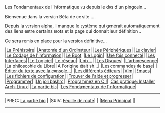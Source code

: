 Les Fondamentaux de l'informatique
vu depuis le dos d'un pingouin...


Bienvenue dans la version Béta de ce site ....

Depuis la version alpha, il manque le système qui générait automatiquement des liens entre certains mots et la page qui donnait leur définition...

Ce sera remis en place pour la version définitive...

|[La Préhistoire](010_prehistoire.md)|
|[Anatomie d'un Ordinateur](020_hardware.md)|
|[Les Périphériques](030_periph.md)|
|[Le clavier](040_clavier.md)|
|[Le Codage de l'information](050_coding.md)|
|[Le Boot](060_boot.md)|
|[Le Login](065_login.md)|
|[Une fois connecté](067_connected.md)|
|[Les Interfaces](070_interface.md)|
|[Le Logiciel](080_software.md)|
|[Le réseau](090_network.md)|
|[Unix...](100_unix.md)|
|[Les Disques](110_disks.md)|
|[L'arborescence](120_arborescence.md)|
|[La philosophie du Libre](130_libre.md)|
|[A l'origine était sh...](140_shell.md)|
|[Les commandes de base](150_console.md)|
|[Éditer du texte avec la console...](160_editor.md)|
|[Les différents éditeurs](170_shell-tools.md)|
|[Vim](190_vim.md)|
|[Emacs](200_emacs.md)|
|[Les fichiers de configuration](210_config.md)|
|[Trouver de l'aide et progresser](220_help.md)|
|[Programmer](230_programming.md)|
|[Un joli bashrc](240_bashrc.md)|
|[Programmez en C !](250_c-langage.md)|
|[Cas pratique: Installer Arch-Linux](260_archlinux.md)|
|[La partie bio](author.md)|
|[Les Fondamentaux de l'informatique](index.md)|

---

|PREC: [La partie bio](author.md) | |SUIV: [Feuille de route](roadmap.md)|
| |[Menu Principal](index.md) ||

---

